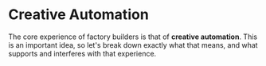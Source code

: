 # Creative Automation

The core experience of factory builders is that of **creative automation**.
This is an important idea, so let's break down exactly what that means, and what supports and interferes with that experience.
